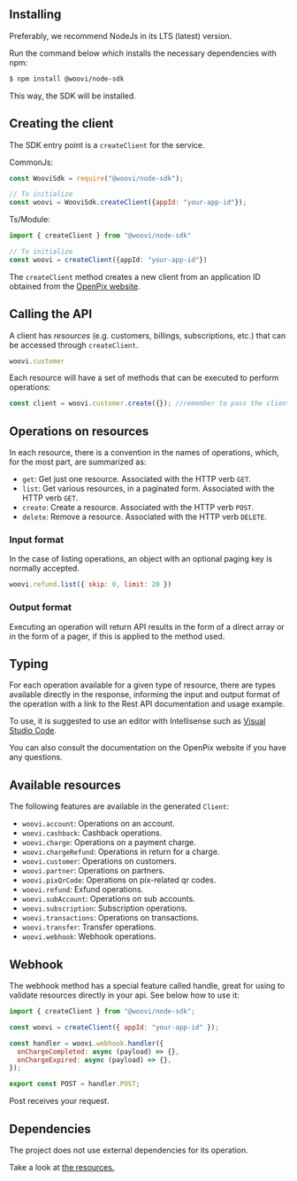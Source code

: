 ## Installing

Preferably, we recommend NodeJs in its LTS (latest) version.

Run the command below which installs the necessary dependencies with npm:

```bash
$ npm install @woovi/node-sdk
```

This way, the SDK will be installed.

## Creating the client

The SDK entry point is a `createClient` for the service.

CommonJs:
```js
const WooviSdk = require("@woovi/node-sdk");

// To initialize
const woovi = WooviSdk.createClient({appId: "your-app-id"});
```

Ts/Module:
```ts
import { createClient } from "@woovi/node-sdk"

// To initialize
const woovi = createClient({appId: "your-app-id"})
```

The `createClient` method creates a new client from an application ID obtained from the [OpenPix website](https://app.openpix.com.br/home/applications/tab/list).

## Calling the API

A client has _resources_ (e.g. customers, billings, subscriptions, etc.) that can be accessed through `createClient`.

```js
woovi.customer
```
Each resource will have a set of methods that can be executed to perform operations:

```js
const client = woovi.customer.create({}); //remember to pass the client creation payload
```

## Operations on resources

In each resource, there is a convention in the names of operations, which, for the most part, are summarized as:

- `get`: Get just one resource. Associated with the HTTP verb `GET`.
- `list`: Get various resources, in a paginated form. Associated with the HTTP verb `GET`.
- `create`: Create a resource. Associated with the HTTP verb `POST`.
- `delete`: Remove a resource. Associated with the HTTP verb `DELETE`.

### Input format

In the case of listing operations, an object with an optional paging key is normally accepted.

```js
woovi.refund.list({ skip: 0, limit: 20 })
```

### Output format

Executing an operation will return API results in the form of a direct array or in the form of a pager, if this is applied to the method used.

## Typing

For each operation available for a given type of resource, there are types available directly in the response, informing the input and output format of the operation with a link to the Rest API documentation and usage example.

To use, it is suggested to use an editor with Intellisense such as [Visual Studio Code](https://code.visualstudio.com/).

You can also consult the documentation on the OpenPix website if you have any questions.

## Available resources

The following features are available in the generated `Client`:

- `woovi.account`: Operations on an account.
- `woovi.cashback`: Cashback operations.
- `woovi.charge`: Operations on a payment charge.
- `woovi.chargeRefund`: Operations in return for a charge.
- `woovi.customer`: Operations on customers.
- `woovi.partner`: Operations on partners.
- `woovi.pixQrCode`: Operations on pix-related qr codes.
- `woovi.refund`: Exfund operations.
- `woovi.subAccount`: Operations on sub accounts.
- `woovi.subscription`: Subscription operations.
- `woovi.transactions`: Operations on transactions.
- `woovi.transfer`: Transfer operations.
- `woovi.webhook`: Webhook operations.

## Webhook

The webhook method has a special feature called handle, great for using to validate resources directly in your api. See below how to use it:

```js
import { createClient } from "@woovi/node-sdk";

const woovi = createClient({ appId: "your-app-id" });

const handler = woovi.webhook.handler({
  onChargeCompleted: async (payload) => {},
  onChargeExpired: async (payload) => {},
});

export const POST = handler.POST;
```

Post receives your request.

## Dependencies
The project does not use external dependencies for its operation.

Take a look at [the resources.](./resources.md.md)
